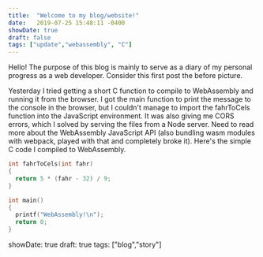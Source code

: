 ```yaml
---
title:  "Welcome to my blog/website!"
date:   2019-07-25 15:48:11 -0400
showDate: true
draft: false
tags: ["update","webassembly", "C"]
---
```


Hello! The purpose of this blog is mainly to serve as a diary of my personal progress as a web developer. Consider this first post the before picture.

Yesterday I tried getting a short C function to compile to WebAssembly and running it from the browser. I got the main function to print the message to the console in the browser, but I couldn't manage to import the fahrToCels function into the JavaScript environment. It was also giving me CORS errors, which I solved by serving the files from a Node server. Need to read more about the WebAssembly JavaScript API (also bundling wasm modules with webpack, played with that and completely broke it). Here's the simple C code I compiled to WebAssembly.

```c
int fahrToCels(int fahr)
{
  return 5 * (fahr - 32) / 9;
}

int main()
{
  printf("WebAssembly!\n");
  return 0;
} 
```

showDate: true
draft: true
tags: ["blog","story"]